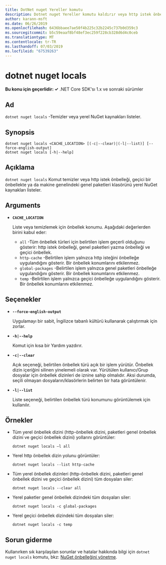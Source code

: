 ```yaml
---
title: DotNet nuget Yereller komutu
description: Dotnet nuget Yereller komutu kaldırır veya http istek önbelleği, geçici bir önbellekte ya da makine genelindeki genel paketler klasörü gibi yerel NuGet kaynakları listeler.
author: karann-msft
ms.date: 06/26/2019
ms.openlocfilehash: 6436bbaee7ae50f4b225c32b2245c737b0d359c3
ms.sourcegitcommit: b5c59eaaf8bf48ef3ec259f228cb328d6d4c0ceb
ms.translationtype: MT
ms.contentlocale: tr-TR
ms.lasthandoff: 07/03/2019
ms.locfileid: "67539263"
---
```

# <a name="dotnet-nuget-locals"></a>dotnet nuget locals

**Bu konu için geçerlidir: ✓** .NET Core SDK'sı 1.x ve sonraki sürümler

<!-- todo: uncomment when all CLI commands are reviewed
[!INCLUDE [topic-appliesto-net-core-all](../../../includes/topic-appliesto-net-core-all.md)]
-->

## <a name="name"></a>Ad

`dotnet nuget locals` -Temizler veya yerel NuGet kaynakları listeler.

## <a name="synopsis"></a>Synopsis

```
dotnet nuget locals <CACHE_LOCATION> [(-c|--clear)|(-l|--list)] [--force-english-output]
dotnet nuget locals [-h|--help]
```

## <a name="description"></a>Açıklama

`dotnet nuget locals` Komut temizler veya http istek önbelleği, geçici bir önbellekte ya da makine genelindeki genel paketleri klasörünü yerel NuGet kaynakları listeler.

## <a name="arguments"></a>Arguments

* **`CACHE_LOCATION`**

  Liste veya temizlemek için önbellek konumu. Aşağıdaki değerlerden birini kabul eder:

  * `all` -Tüm önbellek türleri için belirtilen işlem geçerli olduğunu gösterir: http istek önbelleği, genel paketleri yazma önbelleği ve geçici önbellek.
  * `http-cache` -Belirtilen işlem yalnızca http isteğini önbelleğe uygulandığını gösterir. Bir önbellek konumlarını etkilenmez.
  * `global-packages` -Belirtilen işlem yalnızca genel paketleri önbelleğe uygulandığını gösterir. Bir önbellek konumlarını etkilenmez.
  * `temp` -Belirtilen işlem yalnızca geçici önbelleğe uygulandığını gösterir. Bir önbellek konumlarını etkilenmez.

## <a name="options"></a>Seçenekler

* **`--force-english-output`**

  Uygulamayı bir sabit, İngilizce tabanlı kültürü kullanarak çalıştırmak için zorlar.

* **`-h|--help`**

  Komut için kısa bir Yardım yazdırır.

* **`-c|--clear`**

  Açık seçeneği, belirtilen önbellek türü açık bir işlem yürütür. Önbellek dizin içeriğini silinen yinelemeli olarak var. Yürütülen kullanıcı/Grup dosyalar için önbellek dizinleri de iznine sahip olmalıdır. Aksi durumda, seçili olmayan dosyaların/klasörlerin belirten bir hata görüntülenir.

* **`-l|--list`**

  Liste seçeneği, belirtilen önbellek türü konumunu görüntülemek için kullanılır.

## <a name="examples"></a>Örnekler

* Tüm yerel önbellek dizini (http-önbellek dizini, paketleri genel önbellek dizini ve geçici önbellek dizini) yollarını görüntüler:

  ```console
  dotnet nuget locals –l all
  ```

* Yerel http önbellek dizin yolunu görüntüler:

  ```console
  dotnet nuget locals --list http-cache
  ```

* Tüm yerel önbellek dizinleri (http-önbellek dizini, paketleri genel önbellek dizini ve geçici önbellek dizini) tüm dosyaları siler:

  ```console
  dotnet nuget locals --clear all
  ```

* Yerel paketler genel önbellek dizindeki tüm dosyaları siler:

  ```console
  dotnet nuget locals -c global-packages
  ```

* Yerel geçici önbellek dizindeki tüm dosyaları siler:

  ```console
  dotnet nuget locals -c temp
  ```

## <a name="troubleshooting"></a>Sorun giderme

Kullanırken sık karşılaşılan sorunlar ve hatalar hakkında bilgi için `dotnet nuget locals` komutu, bkz: [NuGet önbelleğini yönetme](/nuget/consume-packages/managing-the-nuget-cache).
